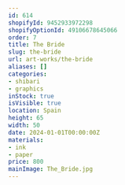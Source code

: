 ```yaml
---
id: 614
shopifyId: 9452933972298
shopifyOptionId: 49106678645066
order: 7
title: The Bride
slug: the-bride
url: art-works/the-bride
aliases: []
categories:
- shibari
- graphics
inStock: true
isVisible: true
location: Spain
height: 65
width: 50
date: 2024-01-01T00:00:00Z
materials:
- ink
- paper
price: 800
mainImage: The_Bride.jpg
---
```

